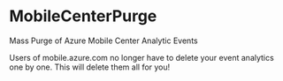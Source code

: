 # MobileCenterPurge
Mass Purge of Azure Mobile Center Analytic Events

Users of mobile.azure.com no longer have to delete your event analytics one by one.  This will delete them all for you!

